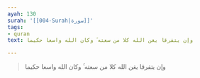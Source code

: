 ```yaml
---
ayah: 130
surah: '[[004-Surah|سورة]]'
tags:
- quran
text: وإن يتفرقا يغن الله كلا من سعته ۚ وكان الله واسعا حكيما

---
```

> وإن يتفرقا يغن الله كلا من سعته ۚ وكان الله واسعا حكيما
